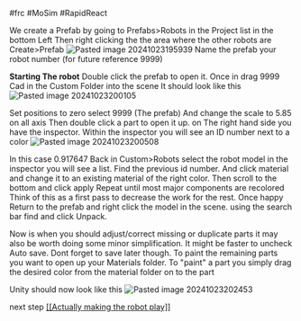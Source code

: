 #frc #MoSim #RapidReact

We create a Prefab by going to 
	Prefabs>Robots in the Project list in the bottom Left
	Then right clicking the the area where the other robots are Create>Prefab
	![Pasted image 20241023195939](https://github.com/user-attachments/assets/bc3c7ae0-5271-45d2-9078-20a36eec1bf9)
	Name the prefab your robot number (for future reference 9999)

**Starting The robot**
	Double click the prefab to open it.
	Once in drag 9999 Cad in the Custom Folder into the scene
	It should look like this
	![Pasted image 20241023200105](https://github.com/user-attachments/assets/5f88051c-b7d1-4e43-ba19-3709c3947ccb)
	
 Set positions to zero
	select 9999 (The prefab) And change the scale to 5.85 on all axis
	Then double click a part to open it up. on The right hand side you have the inspector.
	Within the inspector you will see an ID number next to a color
![Pasted image 20241023200508](https://github.com/user-attachments/assets/4a2317e9-e0c8-4686-8a05-eff0301a055b)
	
 In this case 0.917647
	Back in Custom>Robots select the robot model in the inspector you will see a list.
	Find the previous id number. And click material and change it to an existing material of the right color. Then scroll to the bottom and click apply
	Repeat until most major components are recolored
	Think of this as a first pass to decrease the work for the rest.
	Once happy Return to the prefab and right click the model in the scene. using the search bar find and click Unpack.

Now is when you should adjust/correct missing or duplicate parts it may also be worth doing some minor simplification.
	It might be faster to uncheck Auto save. Dont forget to save later though.
	To paint the remaining parts you want to open up your Materials folder.
	To "paint" a part you simply drag the desired color from the material folder on to the part

Unity should now look like this
![Pasted image 20241023202453](https://github.com/user-attachments/assets/4d9e9ada-1dc2-470c-8543-31141c2ceaab)


next step [[[Actually making the robot play]]](https://github.com/masonmm3/MoSim2022Mod/blob/main/MoSimDocs/Actually%20making%20the%20robot%20play.md)
